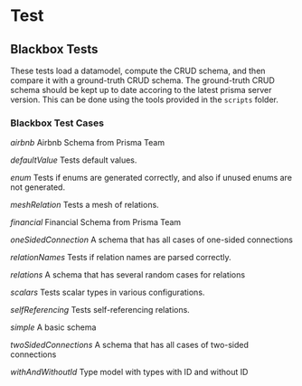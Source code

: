 # Test

## Blackbox Tests

These tests load a datamodel, compute the CRUD schema, and then compare it with a ground-truth CRUD schema. 
The ground-truth CRUD schema should be kept up to date accoring to the latest prisma server version. This can be done using the tools provided in the `scripts` folder. 

### Blackbox Test Cases

*airbnb* Airbnb Schema from Prisma Team

*defaultValue* Tests default values. 

*enum* Tests if enums are generated correctly, and also if unused enums are not generated. 

*meshRelation* Tests a mesh of relations. 

*financial* Financial Schema from Prisma Team

*oneSidedConnection* A schema that has all cases of one-sided connections

*relationNames* Tests if relation names are parsed correctly. 

*relations* A schema that has several random cases for relations

*scalars* Tests scalar types in various configurations. 

*selfReferencing* Tests self-referencing relations. 

*simple* A basic schema

*twoSidedConnections* A schema that has all cases of two-sided connections

*withAndWithoutId* Type model with types with ID and without ID
